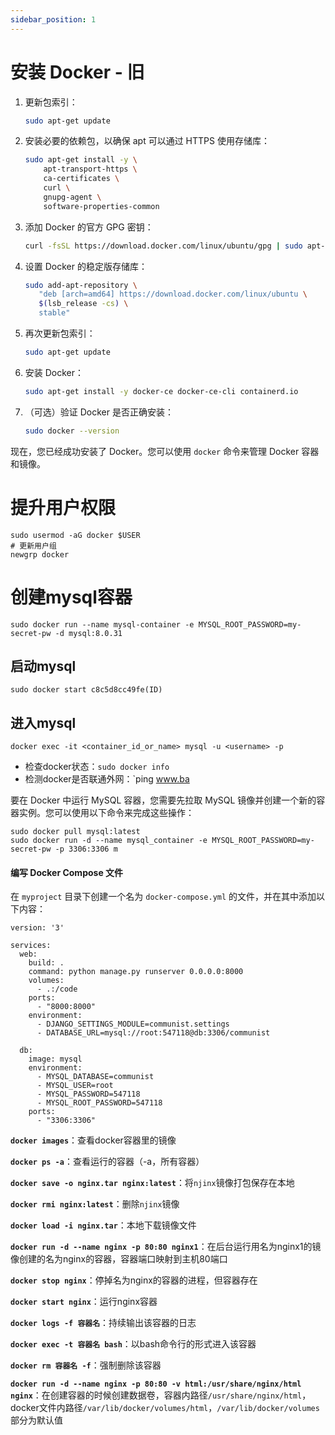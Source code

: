 ```yaml
---
sidebar_position: 1
---
```






# 安装 Docker - 旧

1. 更新包索引：
   ```bash
   sudo apt-get update
   ```

2. 安装必要的依赖包，以确保 apt 可以通过 HTTPS 使用存储库：
   ```bash
   sudo apt-get install -y \
       apt-transport-https \
       ca-certificates \
       curl \
       gnupg-agent \
       software-properties-common
   ```

3. 添加 Docker 的官方 GPG 密钥：
   ```bash
   curl -fsSL https://download.docker.com/linux/ubuntu/gpg | sudo apt-key add -
   ```

4. 设置 Docker 的稳定版存储库：
   ```bash
   sudo add-apt-repository \
      "deb [arch=amd64] https://download.docker.com/linux/ubuntu \
      $(lsb_release -cs) \
      stable"
   ```

5. 再次更新包索引：
   ```bash
   sudo apt-get update
   ```

6. 安装 Docker：
   ```bash
   sudo apt-get install -y docker-ce docker-ce-cli containerd.io
   ```

7. （可选）验证 Docker 是否正确安装：
   ```bash
   sudo docker --version
   ```

现在，您已经成功安装了 Docker。您可以使用 `docker` 命令来管理 Docker 容器和镜像。

# 提升用户权限

```
sudo usermod -aG docker $USER
# 更新用户组
newgrp docker
```



# 创建mysql容器

```
sudo docker run --name mysql-container -e MYSQL_ROOT_PASSWORD=my-secret-pw -d mysql:8.0.31
```

## 启动mysql

```
sudo docker start c8c5d8cc49fe(ID)
```



## 进入mysql

```
docker exec -it <container_id_or_name> mysql -u <username> -p
```



- 检查docker状态：`sudo docker info`
- 检测docker是否联通外网：`ping www.ba

要在 Docker 中运行 MySQL 容器，您需要先拉取 MySQL 镜像并创建一个新的容器实例。您可以使用以下命令来完成这些操作：

```
sudo docker pull mysql:latest
sudo docker run -d --name mysql_container -e MYSQL_ROOT_PASSWORD=my-secret-pw -p 3306:3306 m
```

####  编写 Docker Compose 文件

在 `myproject` 目录下创建一个名为 `docker-compose.yml` 的文件，并在其中添加以下内容：

```
version: '3'

services:
  web:
    build: .
    command: python manage.py runserver 0.0.0.0:8000
    volumes:
      - .:/code
    ports:
      - "8000:8000"
    environment:
      - DJANGO_SETTINGS_MODULE=communist.settings
      - DATABASE_URL=mysql://root:547118@db:3306/communist

  db:
    image: mysql
    environment:
      - MYSQL_DATABASE=communist
      - MYSQL_USER=root
      - MYSQL_PASSWORD=547118
      - MYSQL_ROOT_PASSWORD=547118
    ports:
      - "3306:3306"

```

**`docker images`**：查看docker容器里的镜像

**`docker ps -a`**：查看运行的容器（-a，所有容器）

**`docker save -o nginx.tar nginx:latest`**：将`njinx`镜像打包保存在本地

**`docker rmi nginx:latest`**：删除`njinx`镜像

**`docker load -i nginx.tar`**：本地下载镜像文件

**`docker run -d --name nginx -p 80:80 nginx1`**：在后台运行用名为nginx1的镜像创建的名为nginx的容器，容器端口映射到主机80端口

**`docker stop nginx`**：停掉名为nginx的容器的进程，但容器存在

**`docker start nginx`**：运行nginx容器

**`docker logs -f 容器名`**：持续输出该容器的日志

**`docker exec -t 容器名 bash`**：以bash命令行的形式进入该容器

**`docker rm 容器名 -f`**：强制删除该容器

**`docker run -d --name nginx -p 80:80 -v html:/usr/share/nginx/html nginx`**：在创建容器的时候创建数据卷，容器内路径`/usr/share/nginx/html`，docker文件内路径`/var/lib/docker/volumes/html`，`/var/lib/docker/volumes`部分为默认值
